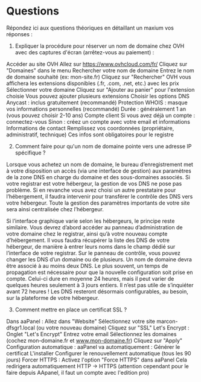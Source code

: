 # Questions

Répondez ici aux questions théoriques en détaillant un maxium vos réponses :

1. Expliquer la procédure pour réserver un nom de domaine chez OVH avec des captures d'écran (arrêtez-vous au paiement) :

Accéder au site OVH
Allez sur https://www.ovhcloud.com/fr/
Cliquez sur "Domaines" dans le menu
Rechercher votre nom de domaine
Entrez le nom de domaine souhaité (ex: mon-site.fr)
Cliquez sur "Rechercher"
OVH vous affichera les extensions disponibles (.fr, .com, .net, etc.) avec les prix
Sélectionner votre domaine
Cliquez sur "Ajouter au panier" pour l'extension choisie
Vous pouvez ajouter plusieurs extensions
Choisir les options
DNS Anycast : inclus gratuitement (recommandé)
Protection WHOIS : masque vos informations personnelles (recommandé)
Durée : généralement 1 an (vous pouvez choisir 2-10 ans)
Compte client
Si vous avez déjà un compte : connectez-vous
Sinon : créez un compte avec votre email et informations
Informations de contact
Remplissez vos coordonnées (propriétaire, administratif, technique)
Ces infos sont obligatoires pour le registre

2. Comment faire pour qu'un nom de domaine pointe vers une adresse IP spécifique ?

Lorsque vous achetez un nom de domaine, le bureau d’enregistrement met à votre disposition un accès (via une interface de gestion) aux paramètres de la zone DNS en charge du domaine et des sous-domaines associés. Si votre registrar est votre hébergeur, la gestion de vos DNS ne pose pas problème. Si en revanche vous avez choisi un autre prestataire pour l’hébergement, il faudra intervenir pour transférer le contrôle des DNS vers votre hébergeur. Toute la gestion des paramètres importants de votre site sera ainsi centralisée chez l’hébergeur.

Si l’interface graphique varie selon les hébergeurs, le principe reste similaire. Vous devrez d’abord accéder au panneau d’administration de votre domaine chez le registrar, ainsi qu’à votre nouveau compte d’hébergement. Il vous faudra récupérer la liste des DNS de votre hébergeur, de manière à entrer leurs noms dans le champ dédié sur l’interface de votre registrar. Sur le panneau de contrôle, vous pouvez changer les DNS d’un domaine ou de plusieurs. Un nom de domaine devra être associé à au moins deux DNS. Le plus souvent, un temps de propagation est nécessaire pour que la nouvelle configuration soit prise en compte. Celui-ci dure en moyenne 24 heures, mais il peut varier de quelques heures seulement à 3 jours entiers. Il n’est pas utile de s’inquiéter avant 72 heures ! Les DNS resteront désormais configurables, au besoin, sur la plateforme de votre hébergeur.

3. Comment mettre en place un certificat SSL ?

Dans aaPanel :
Allez dans "Website"
Sélectionnez votre site marcon-dfsgr1.local (ou votre nouveau domaine)
Cliquez sur "SSL"
Let's Encrypt :
Onglet "Let's Encrypt"
Entrez votre email
Sélectionnez les domaines (cochez mon-domaine.fr et www.mon-domaine.fr)
Cliquez sur "Apply"
Configuration automatique :
aaPanel va automatiquement :
Générer le certificat
L'installer
Configurer le renouvellement automatique (tous les 90 jours)
Forcer HTTPS :
Activez l'option "Force HTTPS" dans aaPanel
Cela redirigera automatiquement HTTP → HTTPS
(attention cependant pour le faire depuis AApanel, il faut un compte avec l'edition pro)
